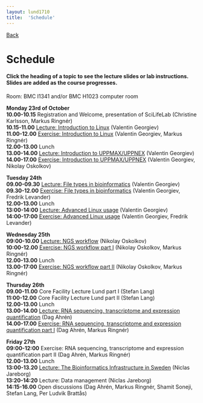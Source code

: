 ```yaml
---
layout: lund1710
title:  'Schedule'
---
```

[Back](index)

# Schedule
#### Click the heading of a topic to see the lecture slides or lab instructions. Slides are added as the course progresses.

Room: BMC I1341 and/or BMC H1023 computer room

**Monday 23rd of October**  
**10.00-10.15** Registration and Welcome, presentation of SciLifeLab (Christine Karlsson, Markus Ringnér)  
**10.15-11.00** [Lecture: Introduction to Linux](slides/linux-tutorial.pdf) (Valentin Georgiev)  
**11.00-12.00** [Exercise: Introduction to Linux](labs/linux-intro) (Valentin Georgiev, Markus Ringnér)  
**12.00-13.00** Lunch  
**13.00-14.00** [Lecture: Introduction to UPPMAX/UPPNEX](slides/UPPMAX-tutorial.pdf) (Valentin Georgiev)    
**14.00-17.00** [Exercise: Introduction to UPPMAX/UPPNEX](labs/uppmax-intro) (Valentin Georgiev, Nikolay Oskolkov) 

**Tuesday 24th**   
**09.00-09.30** [Lecture: File types in bioinformatics](slides/file_types.pdf) (Valentin Georgiev)  
**09.30-12.00** [Exercise: File types in bioinformatics](labs/filetypes) (Valentin Georgiev, Fredrik Levander)  
**12.00-13.00** Lunch  
**13:00-14:00** [Lecture: Advanced Linux usage](slides/advanced_linux.pdf) (Valentin Georgiev)  
**14:00-17:00** [Exercise: Advanced Linux usage](labs/loops_lab) (Valentin Georgiev, Fredrik Levander)  

**Wednesday 25th**   
**09:00-10.00** [Lecture: NGS workflow](slides/NGS_workflow.pdf) (Nikolay Oskolkov)  
**10:00-12.00** [Exercise: NGS workflow part I](labs/NGS_workflow) (Nikolay Oskolkov, Markus Ringnér)  
**12.00-13.00** Lunch  
**13.00-17:00** [Exercise: NGS workflow part II](labs/NGS_workflow) (Nikolay Oskolkov, Markus Ringnér)  

**Thursday 26th**   
**09.00-11.00** Core Facility Lecture Lund part I (Stefan Lang)  
**11:00-12.00** Core Facility Lecture Lund part II (Stefan Lang)   
**12.00-13.00** Lunch   
**13.00-14.00** [Lecture: RNA sequencing, transcriptome and expression quantification](slides/Lecture.html) (Dag Ahrén)   
**14.00-17.00** [Exercise: RNA sequencing, transcriptome and expression quantification part I](labs/RNAseqLab.md) (Dag Ahrén, Markus Ringnér)  

**Friday 27th**   
**09:00-12:00** Exercise: RNA sequencing, transcriptome and expression quantification part II (Dag Ahrén, Markus Ringnér)  
**12.00-13.00** Lunch  
**13:00-13.20** [Lecture: The Bioinformatics Infrastructure in Sweden](slides/NBIS%20NGScourse%202017-10%20Lund.pdf) (Niclas Jareborg)  
**13:20-14:20** Lecture: Data management (Niclas Jareborg)  
**14:15-16.00** Open discussions (Dag Ahrén, Markus Ringnér, Shamit Soneji, Stefan Lang, Per Ludvik Brattås)  

